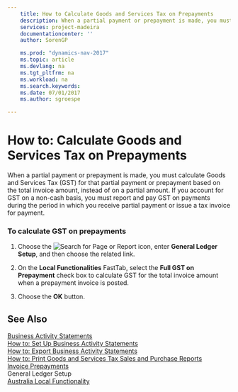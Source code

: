 ```yaml
---
    title: How to Calculate Goods and Services Tax on Prepayments 
    description: When a partial payment or prepayment is made, you must calculate Goods and Services Tax (GST) for that partial payment or prepayment based on the total invoice amount, instead of on a partial amount. If you account for GST on a non-cash basis, you must report and pay GST on payments during the period in which you receive partial payment or issue a tax invoice for payment.
    services: project-madeira
    documentationcenter: ''
    author: SorenGP

    ms.prod: "dynamics-nav-2017"
    ms.topic: article
    ms.devlang: na
    ms.tgt_pltfrm: na
    ms.workload: na
    ms.search.keywords:
    ms.date: 07/01/2017
    ms.author: sgroespe

---
```

# How to: Calculate Goods and Services Tax on Prepayments
When a partial payment or prepayment is made, you must calculate Goods and Services Tax (GST) for that partial payment or prepayment based on the total invoice amount, instead of on a partial amount. If you account for GST on a non-cash basis, you must report and pay GST on payments during the period in which you receive partial payment or issue a tax invoice for payment.  
  
### To calculate GST on prepayments  
  
1.  Choose the ![Search for Page or Report](media/ui-search/search_small.png "Search for Page or Report icon") icon, enter **General Ledger Setup**, and then choose the related link.  
  
2.  On the **Local Functionalities** FastTab, select the **Full GST on Prepayment** check box to calculate GST for the total invoice amount when a prepayment invoice is posted.  
  
3.  Choose the **OK** button.  
  
## See Also  
 [Business Activity Statements](business-activity-statements.md)   
 [How to: Set Up Business Activity Statements](how-to-set-up-business-activity-statements.md)   
 [How to: Export Business Activity Statements](how-to-export-business-activity-statements.md)   
 [How to: Print Goods and Services Tax Sales and Purchase Reports](how-to-print-goods-and-services-tax-sales-and-purchase-reports.md)   
 [Invoice Prepayments](invoice-prepayments.md)   
 General Ledger Setup   
 [Australia Local Functionality](australia-local-functionality.md)